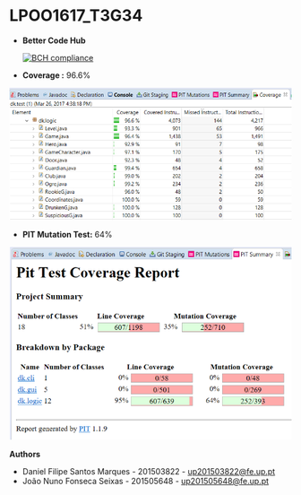 # LPOO1617_T3G34

- **Better Code Hub**

    [![BCH compliance](https://bettercodehub.com/edge/badge/myownxdeath/LPOO1617_T3G4?token=dcef5d19902b9838436967c5ddf2c71a718877cb)](https://bettercodehub.com/)

- **Coverage :** 96.6%

![Coverage](/TP1/imgs/coverage.png)



- **PIT Mutation Test:** 64%

![PIT](/TP1/imgs/pit.png)






**Authors**
- Daniel Filipe Santos Marques - 201503822 - up201503822@fe.up.pt
- João Nuno Fonseca Seixas - 201505648 - up201505648@fe.up.pt
